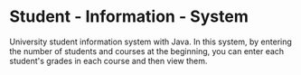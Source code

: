# Student - Information - System
University student information system with Java.
In this system, by entering the number of students and courses at the beginning, you can enter each student's grades in each course and then view them.
